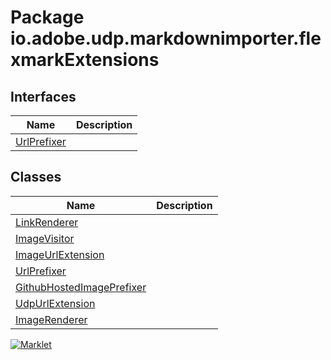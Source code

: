 # Package io.adobe.udp.markdownimporter.flexmarkExtensions

## Interfaces
| Name | Description |
| --- | --- |
| [UrlPrefixer](UrlPrefixer.html) |  |

## Classes
| Name | Description |
| --- | --- |
| [LinkRenderer](LinkRenderer.html) |  |
| [ImageVisitor](ImageVisitor.html) |  |
| [ImageUrlExtension](ImageUrlExtension.html) |  |
| [UrlPrefixer](UrlPrefixer.html) |  |
| [GithubHostedImagePrefixer](GithubHostedImagePrefixer.html) |  |
| [UdpUrlExtension](UdpUrlExtension.html) |  |
| [ImageRenderer](ImageRenderer.html) |  |


[![Marklet](https://img.shields.io/badge/Generated%20by-Marklet-green.svg)](https://github.com/Faylixe/marklet)